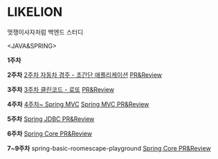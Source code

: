 # LIKELION
멋쟁이사자처럼 백엔드 스터디 

<JAVA&SPRING>

  **1주차** 

  **2주차**
  [2주차 자동차 경주 - 초간단 애플리케이션](https://github.com/day024/java-racingcar-simple-playground)
  [PR&Review](https://github.com/next-step/java-racingcar-simple-playground/pull/24)
  
  **3주차**
  [3주차 클린코드 - 로또](https://github.com/day024/java-lotto-clean-playground/tree/day024)
  [PR&Review](https://github.com/next-step/java-lotto-clean-playground/pull/14)

  **4주차**
  [4주차~ Spring MVC](https://github.com/day024/spring-roomescape-playground)
  [Spring MVC PR&Review](https://github.com/next-step/spring-roomescape-playground/pull/218)
  
  **5주차**
  [Spring JDBC PR&Review](https://github.com/next-step/spring-roomescape-playground/pull/250)

  **6주차**
  [Spring Core PR&Review](https://github.com/next-step/spring-roomescape-playground/pull/274)

  **7~9주차**
  spring-basic-roomescape-playground
  [Spring Core PR&Review](https://github.com/next-step/spring-basic-roomescape-playground/pull/71)
